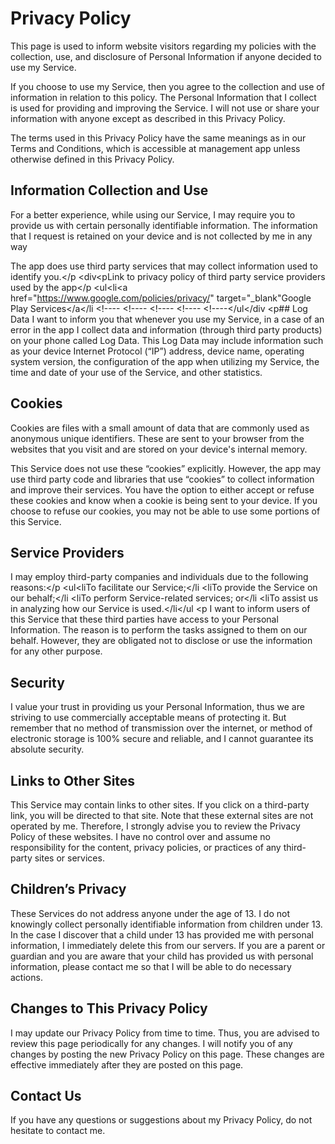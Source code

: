 # Privacy Policy

This page is used to inform website visitors regarding my policies with the collection, use, and
                    disclosure of Personal Information if anyone decided to use my Service.


If you choose to use my Service, then you agree to the collection and use of information in relation
                    to this policy. The Personal Information that I collect is used for providing and improving the
                    Service. I will not use or share your information with anyone except as described
                    in this Privacy Policy.


The terms used in this Privacy Policy have the same meanings as in our Terms and Conditions, which is accessible
                    at management app unless otherwise defined in this Privacy Policy.


## Information Collection and Use

For a better experience, while using our Service, I may require you to provide us with certain
                    personally identifiable information. The information that I request is retained on your device and is not collected by me in any way


The app does use third party services that may collect information used to identify you.</p <div<pLink to privacy policy of third party service providers used by the app</p <ul<li<a href="https://www.google.com/policies/privacy/" target="_blank"Google Play Services</a</li <!---- <!---- <!---- <!---- <!----</ul</div <p## Log Data I want to inform you that whenever you use my Service, in a case of an
                    error in the app I collect data and information (through third party products) on your phone
                    called Log Data. This Log Data may include information such as your device Internet Protocol (“IP”) address,
                    device name, operating system version, the configuration of the app when utilizing my Service,
                    the time and date of your use of the Service, and other statistics.


## Cookies

Cookies are files with a small amount of data that are commonly used as anonymous unique identifiers. These
                    are sent to your browser from the websites that you visit and are stored on your device's internal memory.


This Service does not use these “cookies” explicitly. However, the app may use third party code and libraries
                    that use “cookies” to collect information and improve their services. You have the option to either
                    accept or refuse these cookies and know when a cookie is being sent to your device. If you choose to
                    refuse our cookies, you may not be able to use some portions of this Service.


## Service Providers 

I may employ third-party companies and individuals due to the following reasons:</p <ul<liTo facilitate our Service;</li <liTo provide the Service on our behalf;</li <liTo perform Service-related services; or</li <liTo assist us in analyzing how our Service is used.</li</ul <p I want to inform users of this Service that these third parties have access to your
                    Personal Information. The reason is to perform the tasks assigned to them on our behalf. However, they
                    are obligated not to disclose or use the information for any other purpose.


## Security 

I value your trust in providing us your Personal Information, thus we are striving
                    to use commercially acceptable means of protecting it. But remember that no method of transmission over
                    the internet, or method of electronic storage is 100% secure and reliable, and I cannot guarantee
                    its absolute security.


## Links to Other Sites

This Service may contain links to other sites. If you click on a third-party link, you will be directed
                    to that site. Note that these external sites are not operated by me. Therefore, I strongly
                    advise you to review the Privacy Policy of these websites. I have no control over
                    and assume no responsibility for the content, privacy policies, or practices of any third-party sites
                    or services.


## Children’s Privacy

These Services do not address anyone under the age of 13. I do not knowingly collect
                    personally identifiable information from children under 13. In the case I discover that a child
                    under 13 has provided me with personal information, I immediately delete this from
                    our servers. If you are a parent or guardian and you are aware that your child has provided us with personal
                    information, please contact me so that I will be able to do necessary actions.


## Changes to This Privacy Policy 

I may update our Privacy Policy from time to time. Thus, you are advised to review
                    this page periodically for any changes. I will notify you of any changes by posting
                    the new Privacy Policy on this page. These changes are effective immediately after they are posted on
                    this page.


## Contact Us

If you have any questions or suggestions about my Privacy Policy, do not hesitate to contact
                    me.

